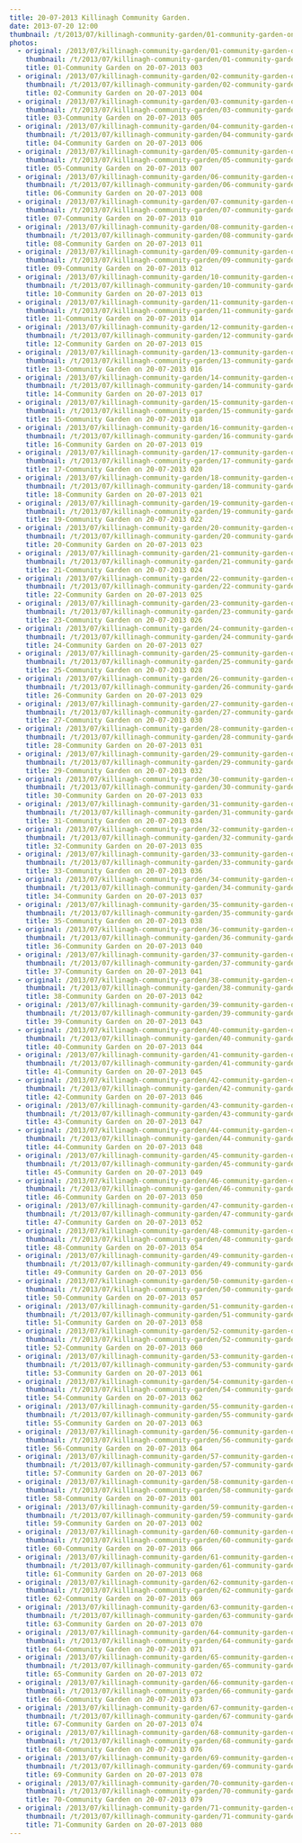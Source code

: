 ```yaml
---
title: 20-07-2013 Killinagh Community Garden.
date: 2013-07-20 12:00
thumbnail: /t/2013/07/killinagh-community-garden/01-community-garden-on-20-07-2013-003.jpg
photos:
  - original: /2013/07/killinagh-community-garden/01-community-garden-on-20-07-2013-003.jpg
    thumbnail: /t/2013/07/killinagh-community-garden/01-community-garden-on-20-07-2013-003.jpg
    title: 01-Community Garden on 20-07-2013 003
  - original: /2013/07/killinagh-community-garden/02-community-garden-on-20-07-2013-004.jpg
    thumbnail: /t/2013/07/killinagh-community-garden/02-community-garden-on-20-07-2013-004.jpg
    title: 02-Community Garden on 20-07-2013 004
  - original: /2013/07/killinagh-community-garden/03-community-garden-on-20-07-2013-005.jpg
    thumbnail: /t/2013/07/killinagh-community-garden/03-community-garden-on-20-07-2013-005.jpg
    title: 03-Community Garden on 20-07-2013 005
  - original: /2013/07/killinagh-community-garden/04-community-garden-on-20-07-2013-006.jpg
    thumbnail: /t/2013/07/killinagh-community-garden/04-community-garden-on-20-07-2013-006.jpg
    title: 04-Community Garden on 20-07-2013 006
  - original: /2013/07/killinagh-community-garden/05-community-garden-on-20-07-2013-007.jpg
    thumbnail: /t/2013/07/killinagh-community-garden/05-community-garden-on-20-07-2013-007.jpg
    title: 05-Community Garden on 20-07-2013 007
  - original: /2013/07/killinagh-community-garden/06-community-garden-on-20-07-2013-008.jpg
    thumbnail: /t/2013/07/killinagh-community-garden/06-community-garden-on-20-07-2013-008.jpg
    title: 06-Community Garden on 20-07-2013 008
  - original: /2013/07/killinagh-community-garden/07-community-garden-on-20-07-2013-010.jpg
    thumbnail: /t/2013/07/killinagh-community-garden/07-community-garden-on-20-07-2013-010.jpg
    title: 07-Community Garden on 20-07-2013 010
  - original: /2013/07/killinagh-community-garden/08-community-garden-on-20-07-2013-011.jpg
    thumbnail: /t/2013/07/killinagh-community-garden/08-community-garden-on-20-07-2013-011.jpg
    title: 08-Community Garden on 20-07-2013 011
  - original: /2013/07/killinagh-community-garden/09-community-garden-on-20-07-2013-012.jpg
    thumbnail: /t/2013/07/killinagh-community-garden/09-community-garden-on-20-07-2013-012.jpg
    title: 09-Community Garden on 20-07-2013 012
  - original: /2013/07/killinagh-community-garden/10-community-garden-on-20-07-2013-013.jpg
    thumbnail: /t/2013/07/killinagh-community-garden/10-community-garden-on-20-07-2013-013.jpg
    title: 10-Community Garden on 20-07-2013 013
  - original: /2013/07/killinagh-community-garden/11-community-garden-on-20-07-2013-014.jpg
    thumbnail: /t/2013/07/killinagh-community-garden/11-community-garden-on-20-07-2013-014.jpg
    title: 11-Community Garden on 20-07-2013 014
  - original: /2013/07/killinagh-community-garden/12-community-garden-on-20-07-2013-015.jpg
    thumbnail: /t/2013/07/killinagh-community-garden/12-community-garden-on-20-07-2013-015.jpg
    title: 12-Community Garden on 20-07-2013 015
  - original: /2013/07/killinagh-community-garden/13-community-garden-on-20-07-2013-016.jpg
    thumbnail: /t/2013/07/killinagh-community-garden/13-community-garden-on-20-07-2013-016.jpg
    title: 13-Community Garden on 20-07-2013 016
  - original: /2013/07/killinagh-community-garden/14-community-garden-on-20-07-2013-017.jpg
    thumbnail: /t/2013/07/killinagh-community-garden/14-community-garden-on-20-07-2013-017.jpg
    title: 14-Community Garden on 20-07-2013 017
  - original: /2013/07/killinagh-community-garden/15-community-garden-on-20-07-2013-018.jpg
    thumbnail: /t/2013/07/killinagh-community-garden/15-community-garden-on-20-07-2013-018.jpg
    title: 15-Community Garden on 20-07-2013 018
  - original: /2013/07/killinagh-community-garden/16-community-garden-on-20-07-2013-019.jpg
    thumbnail: /t/2013/07/killinagh-community-garden/16-community-garden-on-20-07-2013-019.jpg
    title: 16-Community Garden on 20-07-2013 019
  - original: /2013/07/killinagh-community-garden/17-community-garden-on-20-07-2013-020.jpg
    thumbnail: /t/2013/07/killinagh-community-garden/17-community-garden-on-20-07-2013-020.jpg
    title: 17-Community Garden on 20-07-2013 020
  - original: /2013/07/killinagh-community-garden/18-community-garden-on-20-07-2013-021.jpg
    thumbnail: /t/2013/07/killinagh-community-garden/18-community-garden-on-20-07-2013-021.jpg
    title: 18-Community Garden on 20-07-2013 021
  - original: /2013/07/killinagh-community-garden/19-community-garden-on-20-07-2013-022.jpg
    thumbnail: /t/2013/07/killinagh-community-garden/19-community-garden-on-20-07-2013-022.jpg
    title: 19-Community Garden on 20-07-2013 022
  - original: /2013/07/killinagh-community-garden/20-community-garden-on-20-07-2013-023.jpg
    thumbnail: /t/2013/07/killinagh-community-garden/20-community-garden-on-20-07-2013-023.jpg
    title: 20-Community Garden on 20-07-2013 023
  - original: /2013/07/killinagh-community-garden/21-community-garden-on-20-07-2013-024.jpg
    thumbnail: /t/2013/07/killinagh-community-garden/21-community-garden-on-20-07-2013-024.jpg
    title: 21-Community Garden on 20-07-2013 024
  - original: /2013/07/killinagh-community-garden/22-community-garden-on-20-07-2013-025.jpg
    thumbnail: /t/2013/07/killinagh-community-garden/22-community-garden-on-20-07-2013-025.jpg
    title: 22-Community Garden on 20-07-2013 025
  - original: /2013/07/killinagh-community-garden/23-community-garden-on-20-07-2013-026.jpg
    thumbnail: /t/2013/07/killinagh-community-garden/23-community-garden-on-20-07-2013-026.jpg
    title: 23-Community Garden on 20-07-2013 026
  - original: /2013/07/killinagh-community-garden/24-community-garden-on-20-07-2013-027.jpg
    thumbnail: /t/2013/07/killinagh-community-garden/24-community-garden-on-20-07-2013-027.jpg
    title: 24-Community Garden on 20-07-2013 027
  - original: /2013/07/killinagh-community-garden/25-community-garden-on-20-07-2013-028.jpg
    thumbnail: /t/2013/07/killinagh-community-garden/25-community-garden-on-20-07-2013-028.jpg
    title: 25-Community Garden on 20-07-2013 028
  - original: /2013/07/killinagh-community-garden/26-community-garden-on-20-07-2013-029.jpg
    thumbnail: /t/2013/07/killinagh-community-garden/26-community-garden-on-20-07-2013-029.jpg
    title: 26-Community Garden on 20-07-2013 029
  - original: /2013/07/killinagh-community-garden/27-community-garden-on-20-07-2013-030.jpg
    thumbnail: /t/2013/07/killinagh-community-garden/27-community-garden-on-20-07-2013-030.jpg
    title: 27-Community Garden on 20-07-2013 030
  - original: /2013/07/killinagh-community-garden/28-community-garden-on-20-07-2013-031.jpg
    thumbnail: /t/2013/07/killinagh-community-garden/28-community-garden-on-20-07-2013-031.jpg
    title: 28-Community Garden on 20-07-2013 031
  - original: /2013/07/killinagh-community-garden/29-community-garden-on-20-07-2013-032.jpg
    thumbnail: /t/2013/07/killinagh-community-garden/29-community-garden-on-20-07-2013-032.jpg
    title: 29-Community Garden on 20-07-2013 032
  - original: /2013/07/killinagh-community-garden/30-community-garden-on-20-07-2013-033.jpg
    thumbnail: /t/2013/07/killinagh-community-garden/30-community-garden-on-20-07-2013-033.jpg
    title: 30-Community Garden on 20-07-2013 033
  - original: /2013/07/killinagh-community-garden/31-community-garden-on-20-07-2013-034.jpg
    thumbnail: /t/2013/07/killinagh-community-garden/31-community-garden-on-20-07-2013-034.jpg
    title: 31-Community Garden on 20-07-2013 034
  - original: /2013/07/killinagh-community-garden/32-community-garden-on-20-07-2013-035.jpg
    thumbnail: /t/2013/07/killinagh-community-garden/32-community-garden-on-20-07-2013-035.jpg
    title: 32-Community Garden on 20-07-2013 035
  - original: /2013/07/killinagh-community-garden/33-community-garden-on-20-07-2013-036.jpg
    thumbnail: /t/2013/07/killinagh-community-garden/33-community-garden-on-20-07-2013-036.jpg
    title: 33-Community Garden on 20-07-2013 036
  - original: /2013/07/killinagh-community-garden/34-community-garden-on-20-07-2013-037.jpg
    thumbnail: /t/2013/07/killinagh-community-garden/34-community-garden-on-20-07-2013-037.jpg
    title: 34-Community Garden on 20-07-2013 037
  - original: /2013/07/killinagh-community-garden/35-community-garden-on-20-07-2013-038.jpg
    thumbnail: /t/2013/07/killinagh-community-garden/35-community-garden-on-20-07-2013-038.jpg
    title: 35-Community Garden on 20-07-2013 038
  - original: /2013/07/killinagh-community-garden/36-community-garden-on-20-07-2013-040.jpg
    thumbnail: /t/2013/07/killinagh-community-garden/36-community-garden-on-20-07-2013-040.jpg
    title: 36-Community Garden on 20-07-2013 040
  - original: /2013/07/killinagh-community-garden/37-community-garden-on-20-07-2013-041.jpg
    thumbnail: /t/2013/07/killinagh-community-garden/37-community-garden-on-20-07-2013-041.jpg
    title: 37-Community Garden on 20-07-2013 041
  - original: /2013/07/killinagh-community-garden/38-community-garden-on-20-07-2013-042.jpg
    thumbnail: /t/2013/07/killinagh-community-garden/38-community-garden-on-20-07-2013-042.jpg
    title: 38-Community Garden on 20-07-2013 042
  - original: /2013/07/killinagh-community-garden/39-community-garden-on-20-07-2013-043.jpg
    thumbnail: /t/2013/07/killinagh-community-garden/39-community-garden-on-20-07-2013-043.jpg
    title: 39-Community Garden on 20-07-2013 043
  - original: /2013/07/killinagh-community-garden/40-community-garden-on-20-07-2013-044.jpg
    thumbnail: /t/2013/07/killinagh-community-garden/40-community-garden-on-20-07-2013-044.jpg
    title: 40-Community Garden on 20-07-2013 044
  - original: /2013/07/killinagh-community-garden/41-community-garden-on-20-07-2013-045.jpg
    thumbnail: /t/2013/07/killinagh-community-garden/41-community-garden-on-20-07-2013-045.jpg
    title: 41-Community Garden on 20-07-2013 045
  - original: /2013/07/killinagh-community-garden/42-community-garden-on-20-07-2013-046.jpg
    thumbnail: /t/2013/07/killinagh-community-garden/42-community-garden-on-20-07-2013-046.jpg
    title: 42-Community Garden on 20-07-2013 046
  - original: /2013/07/killinagh-community-garden/43-community-garden-on-20-07-2013-047.jpg
    thumbnail: /t/2013/07/killinagh-community-garden/43-community-garden-on-20-07-2013-047.jpg
    title: 43-Community Garden on 20-07-2013 047
  - original: /2013/07/killinagh-community-garden/44-community-garden-on-20-07-2013-048.jpg
    thumbnail: /t/2013/07/killinagh-community-garden/44-community-garden-on-20-07-2013-048.jpg
    title: 44-Community Garden on 20-07-2013 048
  - original: /2013/07/killinagh-community-garden/45-community-garden-on-20-07-2013-049.jpg
    thumbnail: /t/2013/07/killinagh-community-garden/45-community-garden-on-20-07-2013-049.jpg
    title: 45-Community Garden on 20-07-2013 049
  - original: /2013/07/killinagh-community-garden/46-community-garden-on-20-07-2013-050.jpg
    thumbnail: /t/2013/07/killinagh-community-garden/46-community-garden-on-20-07-2013-050.jpg
    title: 46-Community Garden on 20-07-2013 050
  - original: /2013/07/killinagh-community-garden/47-community-garden-on-20-07-2013-052.jpg
    thumbnail: /t/2013/07/killinagh-community-garden/47-community-garden-on-20-07-2013-052.jpg
    title: 47-Community Garden on 20-07-2013 052
  - original: /2013/07/killinagh-community-garden/48-community-garden-on-20-07-2013-054.jpg
    thumbnail: /t/2013/07/killinagh-community-garden/48-community-garden-on-20-07-2013-054.jpg
    title: 48-Community Garden on 20-07-2013 054
  - original: /2013/07/killinagh-community-garden/49-community-garden-on-20-07-2013-056.jpg
    thumbnail: /t/2013/07/killinagh-community-garden/49-community-garden-on-20-07-2013-056.jpg
    title: 49-Community Garden on 20-07-2013 056
  - original: /2013/07/killinagh-community-garden/50-community-garden-on-20-07-2013-057.jpg
    thumbnail: /t/2013/07/killinagh-community-garden/50-community-garden-on-20-07-2013-057.jpg
    title: 50-Community Garden on 20-07-2013 057
  - original: /2013/07/killinagh-community-garden/51-community-garden-on-20-07-2013-058.jpg
    thumbnail: /t/2013/07/killinagh-community-garden/51-community-garden-on-20-07-2013-058.jpg
    title: 51-Community Garden on 20-07-2013 058
  - original: /2013/07/killinagh-community-garden/52-community-garden-on-20-07-2013-060.jpg
    thumbnail: /t/2013/07/killinagh-community-garden/52-community-garden-on-20-07-2013-060.jpg
    title: 52-Community Garden on 20-07-2013 060
  - original: /2013/07/killinagh-community-garden/53-community-garden-on-20-07-2013-061.jpg
    thumbnail: /t/2013/07/killinagh-community-garden/53-community-garden-on-20-07-2013-061.jpg
    title: 53-Community Garden on 20-07-2013 061
  - original: /2013/07/killinagh-community-garden/54-community-garden-on-20-07-2013-062.jpg
    thumbnail: /t/2013/07/killinagh-community-garden/54-community-garden-on-20-07-2013-062.jpg
    title: 54-Community Garden on 20-07-2013 062
  - original: /2013/07/killinagh-community-garden/55-community-garden-on-20-07-2013-063.jpg
    thumbnail: /t/2013/07/killinagh-community-garden/55-community-garden-on-20-07-2013-063.jpg
    title: 55-Community Garden on 20-07-2013 063
  - original: /2013/07/killinagh-community-garden/56-community-garden-on-20-07-2013-064.jpg
    thumbnail: /t/2013/07/killinagh-community-garden/56-community-garden-on-20-07-2013-064.jpg
    title: 56-Community Garden on 20-07-2013 064
  - original: /2013/07/killinagh-community-garden/57-community-garden-on-20-07-2013-067.jpg
    thumbnail: /t/2013/07/killinagh-community-garden/57-community-garden-on-20-07-2013-067.jpg
    title: 57-Community Garden on 20-07-2013 067
  - original: /2013/07/killinagh-community-garden/58-community-garden-on-20-07-2013-001.jpg
    thumbnail: /t/2013/07/killinagh-community-garden/58-community-garden-on-20-07-2013-001.jpg
    title: 58-Community Garden on 20-07-2013 001
  - original: /2013/07/killinagh-community-garden/59-community-garden-on-20-07-2013-002.jpg
    thumbnail: /t/2013/07/killinagh-community-garden/59-community-garden-on-20-07-2013-002.jpg
    title: 59-Community Garden on 20-07-2013 002
  - original: /2013/07/killinagh-community-garden/60-community-garden-on-20-07-2013-066.jpg
    thumbnail: /t/2013/07/killinagh-community-garden/60-community-garden-on-20-07-2013-066.jpg
    title: 60-Community Garden on 20-07-2013 066
  - original: /2013/07/killinagh-community-garden/61-community-garden-on-20-07-2013-068.jpg
    thumbnail: /t/2013/07/killinagh-community-garden/61-community-garden-on-20-07-2013-068.jpg
    title: 61-Community Garden on 20-07-2013 068
  - original: /2013/07/killinagh-community-garden/62-community-garden-on-20-07-2013-069.jpg
    thumbnail: /t/2013/07/killinagh-community-garden/62-community-garden-on-20-07-2013-069.jpg
    title: 62-Community Garden on 20-07-2013 069
  - original: /2013/07/killinagh-community-garden/63-community-garden-on-20-07-2013-070.jpg
    thumbnail: /t/2013/07/killinagh-community-garden/63-community-garden-on-20-07-2013-070.jpg
    title: 63-Community Garden on 20-07-2013 070
  - original: /2013/07/killinagh-community-garden/64-community-garden-on-20-07-2013-071.jpg
    thumbnail: /t/2013/07/killinagh-community-garden/64-community-garden-on-20-07-2013-071.jpg
    title: 64-Community Garden on 20-07-2013 071
  - original: /2013/07/killinagh-community-garden/65-community-garden-on-20-07-2013-072.jpg
    thumbnail: /t/2013/07/killinagh-community-garden/65-community-garden-on-20-07-2013-072.jpg
    title: 65-Community Garden on 20-07-2013 072
  - original: /2013/07/killinagh-community-garden/66-community-garden-on-20-07-2013-073.jpg
    thumbnail: /t/2013/07/killinagh-community-garden/66-community-garden-on-20-07-2013-073.jpg
    title: 66-Community Garden on 20-07-2013 073
  - original: /2013/07/killinagh-community-garden/67-community-garden-on-20-07-2013-074.jpg
    thumbnail: /t/2013/07/killinagh-community-garden/67-community-garden-on-20-07-2013-074.jpg
    title: 67-Community Garden on 20-07-2013 074
  - original: /2013/07/killinagh-community-garden/68-community-garden-on-20-07-2013-076.jpg
    thumbnail: /t/2013/07/killinagh-community-garden/68-community-garden-on-20-07-2013-076.jpg
    title: 68-Community Garden on 20-07-2013 076
  - original: /2013/07/killinagh-community-garden/69-community-garden-on-20-07-2013-078.jpg
    thumbnail: /t/2013/07/killinagh-community-garden/69-community-garden-on-20-07-2013-078.jpg
    title: 69-Community Garden on 20-07-2013 078
  - original: /2013/07/killinagh-community-garden/70-community-garden-on-20-07-2013-079.jpg
    thumbnail: /t/2013/07/killinagh-community-garden/70-community-garden-on-20-07-2013-079.jpg
    title: 70-Community Garden on 20-07-2013 079
  - original: /2013/07/killinagh-community-garden/71-community-garden-on-20-07-2013-080.jpg
    thumbnail: /t/2013/07/killinagh-community-garden/71-community-garden-on-20-07-2013-080.jpg
    title: 71-Community Garden on 20-07-2013 080
---
```

